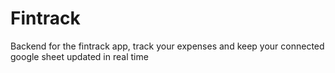 # Fintrack

Backend for the fintrack app, track your expenses and keep your connected google sheet updated in real time 
